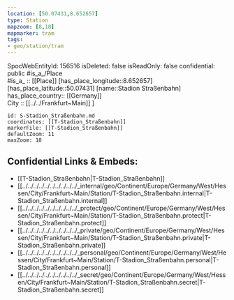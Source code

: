 ```yaml
---
location: [50.07431,8.652657] 
type: Station 
mapzoom: [8,18] 
mapmarker: tram 
tags:
- geo/station/tram
---
```

SpocWebEntityId: 156516
isDeleted: false
isReadOnly: false
confidential: public
#is_a_/Place  
#is_a_ :: [[Place]] 
[has_place_longitude::8.652657] 
[has_place_latitude::50.07431] 
[name::Stadion Straßenbahn] 
has_place_country:: [[Germany]]  
City :: [[../../Frankfurt~Main]] ] 


```leaflet
id: S-Stadion_Straßenbahn.md
coordinates: [[T-Stadion_Straßenbahn]] 
markerFile: [[T-Stadion_Straßenbahn]] 
defaultZoom: 11 
maxZoom: 18
```


## Confidential Links & Embeds: 
- [[T-Stadion_Straßenbahn|T-Stadion_Straßenbahn]] 
- [[../../../../../../../../../../_internal/geo/Continent/Europe/Germany/West/Hessen/City/Frankfurt~Main/Station/T-Stadion_Straßenbahn.internal|T-Stadion_Straßenbahn.internal]] 
- [[../../../../../../../../../../_protect/geo/Continent/Europe/Germany/West/Hessen/City/Frankfurt~Main/Station/T-Stadion_Straßenbahn.protect|T-Stadion_Straßenbahn.protect]] 
- [[../../../../../../../../../../_private/geo/Continent/Europe/Germany/West/Hessen/City/Frankfurt~Main/Station/T-Stadion_Straßenbahn.private|T-Stadion_Straßenbahn.private]] 
- [[../../../../../../../../../../_personal/geo/Continent/Europe/Germany/West/Hessen/City/Frankfurt~Main/Station/T-Stadion_Straßenbahn.personal|T-Stadion_Straßenbahn.personal]] 
- [[../../../../../../../../../../_secret/geo/Continent/Europe/Germany/West/Hessen/City/Frankfurt~Main/Station/T-Stadion_Straßenbahn.secret|T-Stadion_Straßenbahn.secret]] 

